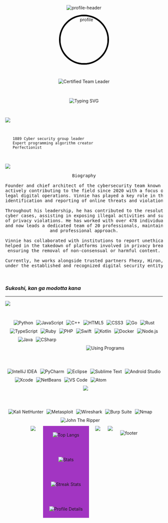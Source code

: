 <!-- PAGE - 001 -->

<p align="center"> <img src="https://capsule-render.vercel.app/api?type=waving&color=a235c2&height=200&section=header&text=&fontSize=48&fontColor=a235c2" alt="profile-header" /> </p>


<div align="center">
  <img src="https://github.com/0001-Vinnie.png" width="150" alt="profile" style="border-radius:50%; border: 5px solid #000000;" />
</div>


<p>&nbsp;</p>


<div align="center">
  <img src="https://img.shields.io/badge/Certified_Team_Leader-a235c2?style=for-the-badge&logo=linkedin&logoColor=a235c2&labelColor=000000" alt="Certified Team Leader" />
</div>


<p>&nbsp;</p>


<p align="center">
  <img src="https://readme-typing-svg.herokuapp.com?font=Fira+Code&size=28&pause=1000&color=a235c2&center=true&vCenter=true&width=600&lines=Professional+Hacker;Polyglot+Programmer;Judas" alt="Typing SVG" />
</p>


<p>&nbsp;</p>


<div align="left">
  <img src="https://img.shields.io/badge/ABOUT_LEAD_1-a235c2?style=flat-square&labelColor=a235c2&logoColor=000000" />
</div>

<p>&nbsp;</p>

<ul align="left">
  <code>1889 Cyber security group leader</code><br>
  <code>Expert programming algorithm creator</code><br>
  <code>Perfectionist</code>
</ul>

<p>&nbsp;</p>

<div align="left">
  <img src="https://img.shields.io/badge/WHO_IM_I-a235c2?style=flat-square&labelColor=a235c2&logoColor=000000" />
</div>


<div align="center">

<pre>
Biography

Founder and chief architect of the cybersecurity team known as "1889",
actively contributing to the field since 2020 with a focus on ethical and
legal digital operations. Vinnie has played a key role in the responsible
identification and reporting of online threats and violations.

Throughout his leadership, he has contributed to the resolution of various
cyber cases, assisting in exposing illegal activities and supporting victims
of privacy violations. He has worked with over 478 individuals in the past
and now leads a dedicated team of 20 professionals, maintaining a passionate
and professional approach.

Vinnie has collaborated with institutions to report unethical practices and
helped in the takedown of platforms involved in privacy breaches, while
ensuring the removal of non-consensual or harmful content.

Currently, he works alongside trusted partners Fhexy, Hiron, and Smokin
under the established and recognized digital security entity "1889".
</pre>

</div>


<p>&nbsp;</p>


<h3 align="left"><em>Sukoshi, kan ga modotta kana</em></h3>


---

<!-- PAGE - 002 -->

<div align="left">
  <img src="https://img.shields.io/badge/LANGUAGES-a235c2?style=flat-square&labelColor=a235c2&logoColor=000000" />
</div>


<p>&nbsp;</p>


<div style="display: flex; flex-wrap: wrap; justify-content: center; gap: 10px; max-width: 850px; margin: auto;">
  <img alt="Python" src="https://img.shields.io/badge/Python-a235c2?style=for-the-badge&logo=python&logoColor=ffffff&labelColor=a235c2" />
  <img alt="JavaScript" src="https://img.shields.io/badge/JavaScript-a235c2?style=for-the-badge&logo=javascript&logoColor=ffffff&labelColor=a235c2" />
  <img alt="C++" src="https://img.shields.io/badge/C%2B%2B-a235c2?style=for-the-badge&logo=c%2B%2B&logoColor=ffffff&labelColor=a235c2" />
  <img alt="HTML5" src="https://img.shields.io/badge/HTML5-a235c2?style=for-the-badge&logo=html5&logoColor=ffffff&labelColor=a235c2" />
  <img alt="CSS3" src="https://img.shields.io/badge/CSS3-a235c2?style=for-the-badge&logo=css3&logoColor=ffffff&labelColor=a235c2" />

  <img alt="Go" src="https://img.shields.io/badge/Go-a235c2?style=for-the-badge&logo=go&logoColor=ffffff&labelColor=a235c2" />
  <img alt="Rust" src="https://img.shields.io/badge/Rust-a235c2?style=for-the-badge&logo=rust&logoColor=ffffff&labelColor=a235c2" />
  <img alt="TypeScript" src="https://img.shields.io/badge/TypeScript-a235c2?style=for-the-badge&logo=typescript&logoColor=ffffff&labelColor=a235c2" />
  <img alt="Ruby" src="https://img.shields.io/badge/Ruby-a235c2?style=for-the-badge&logo=ruby&logoColor=ffffff&labelColor=a235c2" />
  <img alt="PHP" src="https://img.shields.io/badge/PHP-a235c2?style=for-the-badge&logo=php&logoColor=ffffff&labelColor=a235c2" />

  <img alt="Swift" src="https://img.shields.io/badge/Swift-a235c2?style=for-the-badge&logo=swift&logoColor=ffffff&labelColor=a235c2" />
  <img alt="Kotlin" src="https://img.shields.io/badge/Kotlin-a235c2?style=for-the-badge&logo=kotlin&logoColor=ffffff&labelColor=a235c2" />
  <img alt="Docker" src="https://img.shields.io/badge/Docker-a235c2?style=for-the-badge&logo=docker&logoColor=ffffff&labelColor=a235c2" />
  <img alt="Node.js" src="https://img.shields.io/badge/Node.js-a235c2?style=for-the-badge&logo=node.js&logoColor=ffffff&labelColor=a235c2" />
  <img alt="Java" src="https://img.shields.io/badge/Java-a235c2?style=for-the-badge&logo=java&logoColor=ffffff&labelColor=a235c2" />

  <img alt="CSharp" src="https://img.shields.io/badge/C%23-a235c2?style=for-the-badge&logo=csharp&logoColor=ffffff&labelColor=a235c2" />
  <div style="width: 140px;"></div>
  <div style="width: 140px;"></div>
  <div style="width: 140px;"></div>
  <div style="wi


---

<!-- PAGE - 003 -->

<p>&nbsp;</p>

<div align="left">
  <img src="https://img.shields.io/badge/USING_PROGRAMS-a235c2?style=flat-square&labelColor=a235c2&logoColor=000000" alt="Using Programs" />
</div>


<p>&nbsp;</p>


<div style="display: flex; flex-wrap: wrap; justify-content: center; gap: 10px; max-width: 740px; margin: 20px auto 0;">

  <img alt="IntelliJ IDEA" src="https://img.shields.io/badge/IntelliJ_IDEA-a235c2?style=for-the-badge&logo=jetbrains&logoColor=ffffff&labelColor=a235c2" />
  <img alt="PyCharm" src="https://img.shields.io/badge/PyCharm-a235c2?style=for-the-badge&logo=pycharm&logoColor=ffffff&labelColor=a235c2" />
  <img alt="Eclipse" src="https://img.shields.io/badge/Eclipse-a235c2?style=for-the-badge&logo=eclipse&logoColor=ffffff&labelColor=a235c2" />
  <img alt="Sublime Text" src="https://img.shields.io/badge/Sublime_Text-a235c2?style=for-the-badge&logo=sublime-text&logoColor=ffffff&labelColor=a235c2" />
  <img alt="Android Studio" src="https://img.shields.io/badge/Android_Studio-a235c2?style=for-the-badge&logo=android&logoColor=ffffff&labelColor=a235c2" />
  <img alt="Xcode" src="https://img.shields.io/badge/Xcode-a235c2?style=for-the-badge&logo=xcode&logoColor=ffffff&labelColor=a235c2" />
  <img alt="NetBeans" src="https://img.shields.io/badge/NetBeans-a235c2?style=for-the-badge&logo=netbeans&logoColor=ffffff&labelColor=a235c2" />
  <img alt="VS Code" src="https://img.shields.io/badge/VS_Code-a235c2?style=for-the-badge&logo=visual-studio-code&logoColor=ffffff&labelColor=a235c2" />
  <img alt="Atom" src="https://img.shields.io/badge/Atom-a235c2?style=for-the-badge&logo=atom&logoColor=ffffff&labelColor=a235c2" />
  <div style="width: 140px;"></div>
</div>


---


<!-- PAGE - 004 -->

<p>&nbsp;</p>

<div align="left">
  <img src="https://img.shields.io/badge/MY_SPECIALS-FFD700?style=flat-square&labelColor=FFD700&logoColor=000000" />
</div>


<p>&nbsp;</p>


<div style="display: flex; flex-wrap: wrap; justify-content: center; gap: 10px; max-width: 480px; margin: 20px auto 0;">
  <img alt="Kali NetHunter" src="https://img.shields.io/badge/Kali_NetHunter-FFD700?style=for-the-badge&logo=kali-linux&logoColor=000000&labelColor=FFD700" />
  <img alt="Metasploit" src="https://img.shields.io/badge/Metasploit-FFD700?style=for-the-badge&logo=metasploit&logoColor=000000&labelColor=FFD700" />
  <img alt="Wireshark" src="https://img.shields.io/badge/Wireshark-FFD700?style=for-the-badge&logo=wireshark&logoColor=000000&labelColor=FFD700" />
  <img alt="Burp Suite" src="https://img.shields.io/badge/Burp_Suite-FFD700?style=for-the-badge&logo=burpsuite&logoColor=000000&labelColor=FFD700" />
  <img alt="Nmap" src="https://img.shields.io/badge/Nmap-FFD700?style=for-the-badge&logo=nmap&logoColor=000000&labelColor=FFD700" />
  <img alt="John The Ripper" src="https://img.shields.io/badge/John_The_Ripper-FFD700?style=for-the-badge&logo=johntheripper&logoColor=000000&labelColor=FFD700" />
</div>


---


<!-- PAGE - 005 -->

<p>&nbsp;</p>

<div align="left">
  <img src="https://img.shields.io/badge/STATS-a235c2?style=flat-square&labelColor=a235c2&logoColor=000000" />
</div>


<p>&nbsp;</p>


<div align="center" style="background-color: #a235c2; padding: 20px;">
  <img src="https://github-readme-stats.vercel.app/api/top-langs/?username=0001-Vinnie&layout=compact&theme=dark&hide_border=true&bg_color=a235c2&text_color=ffffff" alt="Top Langs" />
  
  <br /><br />
  
  <img src="https://github-readme-stats.vercel.app/api?username=0001-Vinnie&show_icons=true&hide_border=true&bg_color=a235c2&text_color=ffffff&icon_color=ffffff&title_color=ffffff" alt="Stats" />
  
  <br /><br />
  
  <img src="https://github-readme-streak-stats.herokuapp.com/?user=0001-Vinnie&hide_border=true&background=a235c2&currStreakLabel=ffffff&sideLabels=ffffff&dates=ffffff&ring=ffffff&fire=ffffff&sideNums=ffffff" alt="Streak Stats" />

  <br /><br />
  
  <img src="https://github-profile-summary-cards.vercel.app/api/cards/profile-details?username=0001-Vinnie&theme=dark" alt="Profile Details" />
</div>


---


<!-- PAGE - 006 -->

<div align="left">
  <img src="https://img.shields.io/badge/CONTACT-a235c2?style=flat-square&labelColor=a235c2&logoColor=000000" />
</div>


<p>&nbsp;</p>


<div align="center">
  <a href="https://instagram.com/0001.vinnie">
    <img src="https://img.shields.io/badge/Instagram-a235c2?style=for-the-badge&logo=instagram&logoColor=ffffff&labelColor=a235c2" />
  </a>
</div>


<p>&nbsp;</p>


<!-- PAGE - 007 -->

<p align="center">
  <img src="https://capsule-render.vercel.app/api?type=waving&color=a235c2&height=100&section=footer" alt="footer" />
</p>
